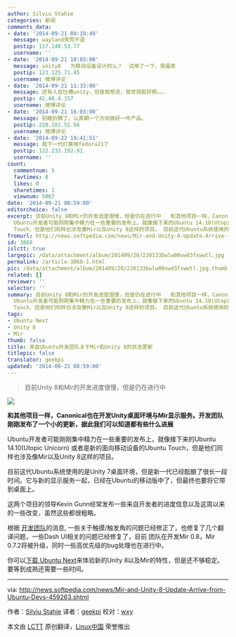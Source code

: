 ```yaml
---
author: Silviu Stahie
categories: 新闻
comments_data:
- date: '2014-09-21 09:19:49'
  message: wayland笑而不语
  postip: 117.140.53.77
  username: ''
- date: '2014-09-21 10:03:00'
  message: unity8   为移动设备设计的么？  试用了一下，很蛋疼
  postip: 123.125.71.45
  username: 微博评论
- date: '2014-09-21 11:33:00'
  message: 还有人在吐槽unity，但是我想说，我觉得挺好啊。。。
  postip: 42.48.4.157
  username: 微博评论
- date: '2014-09-21 16:03:00'
  message: 别瞎折腾了，认真朝一个方向做好一件产品。
  postip: 220.181.51.56
  username: 微博评论
- date: '2014-09-22 19:41:51'
  message: 我下一代打算用fedora21了
  postip: 122.233.192.91
  username: ''
count:
  commentnum: 5
  favtimes: 0
  likes: 0
  sharetimes: 1
  viewnum: 5067
date: '2014-09-21 08:59:00'
editorchoice: false
excerpt: 目前Unity 8和Mir的开发进度很慢，但是仍在进行中   和其他项目一样，Canonical也在开发Unity桌面环境与Mir显示服务。开发团队刚刚发布了一个小的更新，据此我们可以知道都有些什么进展
  Ubuntu开发者可能刚刚集中精力在一些重要的发布上，就像接下来的Ubuntu 14.10(Utopic Unicorn) 或者是新的面向移动设备的Ubuntu
  Touch，但是他们同样也涉及像Mir以及Unity 8这样的项目。 目前这代Ubuntu系统使用的是Unity 7桌面环境，但是新一代已经酝酿了很长一段时间。它与新的显示服务一起，已经在Ubuntu的移动版中了，但最终也要将它带到桌面上。
fromurl: http://news.softpedia.com/news/Mir-and-Unity-8-Update-Arrive-from-Ubuntu-Devs-459263.shtml
id: 3868
islctt: true
largepic: /data/attachment/album/201409/20/220133bwlw00uwd3fxwwtl.jpg
permalink: /article-3868-1.html
pic: /data/attachment/album/201409/20/220133bwlw00uwd3fxwwtl.jpg.thumb.jpg
related: []
reviewer: ''
selector: ''
summary: 目前Unity 8和Mir的开发进度很慢，但是仍在进行中   和其他项目一样，Canonical也在开发Unity桌面环境与Mir显示服务。开发团队刚刚发布了一个小的更新，据此我们可以知道都有些什么进展
  Ubuntu开发者可能刚刚集中精力在一些重要的发布上，就像接下来的Ubuntu 14.10(Utopic Unicorn) 或者是新的面向移动设备的Ubuntu
  Touch，但是他们同样也涉及像Mir以及Unity 8这样的项目。 目前这代Ubuntu系统使用的是Unity 7桌面环境，但是新一代已经酝酿了很长一段时间。它与新的显示服务一起，已经在Ubuntu的移动版中了，但最终也要将它带到桌面上。
tags:
- Ubuntu Next
- Unity 8
- Mir
thumb: false
title: 来自Ubuntu开发团队关于Mir和Unity 8的状态更新
titlepic: false
translator: geekpi
updated: '2014-09-21 08:59:00'
---
```



> 
> 目前Unity 8和Mir的开发进度很慢，但是仍在进行中
> 
> 
> 


![](/data/attachment/album/201409/20/220133bwlw00uwd3fxwwtl.jpg)


**和其他项目一样，Canonical也在开发Unity桌面环境与Mir显示服务。开发团队刚刚发布了一个小的更新，据此我们可以知道都有些什么进展**


Ubuntu开发者可能刚刚集中精力在一些重要的发布上，就像接下来的Ubuntu 14.10(Utopic Unicorn) 或者是新的面向移动设备的Ubuntu Touch，但是他们同样也涉及像Mir以及Unity 8这样的项目。


目前这代Ubuntu系统使用的是Unity 7桌面环境，但是新一代已经酝酿了很长一段时间。它与新的显示服务一起，已经在Ubuntu的移动版中了，但最终也要将它带到桌面上。


这两个项目的领导Kevin Gunn经常发布一些来自开发者的进度信息以及这周以来的一些改变，虽然这些都很粗略。


根据 [开发团队](https://lists.launchpad.net/ubuntu-phone/msg09875.html)的消息, 一些关于触摸/触发角的问题已经修正了，也修复了几个翻译问题，一些Dash UI相关的问题已经修复了，目前 团队在开发Mir 0.8，Mir 0.7.2将被升级，同时一些高优先级的bug处理也在进行中。


你可以[下载 Ubuntu Next](http://linux.softpedia.com/get/Linux-Distributions/Ubuntu-Utopic-Unicorn-103418.shtml)来体验新的Unity 8以及Mir的特性，但是还不够稳定。要等到成熟还需要一些时间。




---


via: <http://news.softpedia.com/news/Mir-and-Unity-8-Update-Arrive-from-Ubuntu-Devs-459263.shtml>


作者：[Silviu Stahie](http://news.softpedia.com/editors/browse/silviu-stahie) 译者：[geekpi](https://github.com/geekpi) 校对：[wxy](https://github.com/wxy)


本文由 [LCTT](https://github.com/LCTT/TranslateProject) 原创翻译，[Linux中国](http://linux.cn/) 荣誉推出